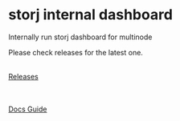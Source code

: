 # storj internal dashboard
Internally run storj dashboard for multinode

Please check releases for the latest one.<br><br>


<a href="https://github.com/storjdashboard/storjdashboard-internal/releases">Releases</a>

<br><br>
<a href="https://docs.storjdashboard.com/internal">Docs Guide</a>
